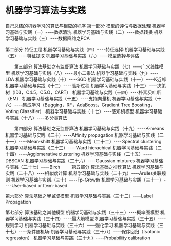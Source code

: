 # 机器学习算法与实践
自己总结的机器学习的算法与相应的程序
第一部分 模型的评估与数据处理
 机器学习基础与实践（一）----数据清洗
 机器学习基础与实践（二）----数据转换
 机器学习基础与实践（三）----数据降维之PCA
 
第二部分 特征工程
 机器学习基础与实践（四）----特征选择
 机器学习基础与实践（五）----特征提取
 机器学习基础与实践（六）----模型选择与评估
 
 　　第三部分 算法基础之有监督算法
 机器学习基础与实践（七）----广义线性模型
 机器学习基础与实践（八）----最小二乘法
 机器学习基础与实践（九）----LDA
 机器学习基础与实践（十）----SGD
 机器学习基础与实践（十一）----K近邻
 机器学习基础与实践（十二）----高斯过程
 机器学习基础与实践（十三）----决策树（ID3，C4.5，C5.0，CART）
 机器学习基础与实践（十四）----朴素贝叶斯（EM）
 机器学习基础与实践（十五）----支持向量机
 机器学习基础与实践（十六）----集成学习（Bagging，RF，AdaBoost，Gradient Tree Boosting，Voting Classifier）
 机器学习基础与实践（十七）----感知机模型
 机器学习基础与实践（十八）----多分类算法
 
 　　第四部分 算法基础之无监督算法
 机器学习基础与实践（十九）----K-means
 机器学习基础与实践（二十）----Affinity propagation
 机器学习基础与实践（二十一）----Mean-shift
 机器学习基础与实践（二十二）----Spectral clustering
 机器学习基础与实践（二十三）----Ward hierachical
 机器学习基础与实践（二十四）----Agglomerative clustering
 机器学习基础与实践（二十五）----DBSCAN
 机器学习基础与实践（二十六）----Gaussian mixtures
 机器学习基础与实践（二十七）----Birch
 　　
第五部分 算法基础之推荐算法
 机器学习基础与实践（二十八）----相似度计算
 机器学习基础与实践（二十九）----Arules关联规则
 机器学习基础与实践（三十）----Fp-Growth
 机器学习基础与实践（三十一）----User-based or Item-based
 
第六部分 算法基础之半监督模型
 机器学习基础与实践（三十二）----Label Propagation
 
第七部分 算法基础之其他模型
 机器学习基础与实践（三十三）----概率图模型
 机器学习基础与实践（三十四）----最大熵模型
 机器学习基础与实践（三十五）----规则学习
 机器学习基础与实践（三十六）----强化学习
 机器学习基础与实践（三十七）----条件随机场
 机器学习基础与实践（三十八）----保序回归（Isotonic regression）
 机器学习基础与实践（三十九）----Probability calibration

